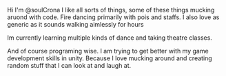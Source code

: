 Hi I'm @soulCrona
I like all sorts of things, some of these things mucking aruond with code. Fire dancing primarily with pois and staffs. I also love as generic as it sounds walking aimlessly for hours

Im currently learning multiple kinds of dance and taking theatre classes.

And of course programing wise. I am trying to get better with my game development skills in unity. Because I love mucking around and creating random stuff that I can
look at and laugh at.
